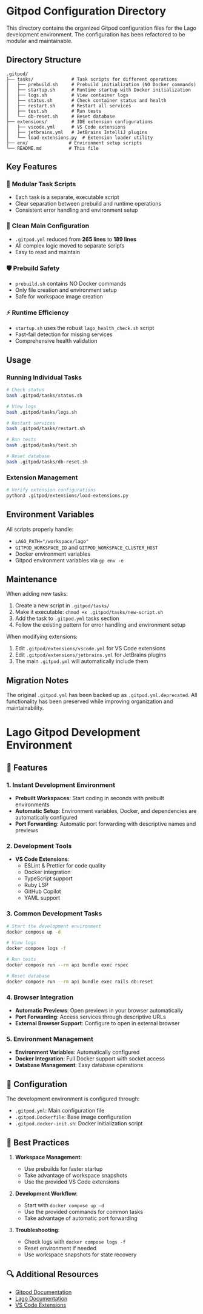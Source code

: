 # Gitpod Configuration Directory

This directory contains the organized Gitpod configuration files for the Lago development environment. The configuration has been refactored to be modular and maintainable.

## Directory Structure

```
.gitpod/
├── tasks/              # Task scripts for different operations
│   ├── prebuild.sh     # Prebuild initialization (NO Docker commands)
│   ├── startup.sh      # Runtime startup with Docker initialization
│   ├── logs.sh         # View container logs
│   ├── status.sh       # Check container status and health
│   ├── restart.sh      # Restart all services
│   ├── test.sh         # Run tests
│   └── db-reset.sh     # Reset database
├── extensions/         # IDE extension configurations
│   ├── vscode.yml      # VS Code extensions
│   ├── jetbrains.yml   # JetBrains IntelliJ plugins
│   └── load-extensions.py  # Extension loader utility
├── env/               # Environment setup scripts
└── README.md          # This file
```

## Key Features

### 🔧 **Modular Task Scripts**
- Each task is a separate, executable script
- Clear separation between prebuild and runtime operations
- Consistent error handling and environment setup

### 🎯 **Clean Main Configuration**
- `.gitpod.yml` reduced from **265 lines** to **189 lines**
- All complex logic moved to separate scripts
- Easy to read and maintain

### 🛡️ **Prebuild Safety**
- `prebuild.sh` contains NO Docker commands
- Only file creation and environment setup
- Safe for workspace image creation

### ⚡ **Runtime Efficiency**
- `startup.sh` uses the robust `lago_health_check.sh` script
- Fast-fail detection for missing services
- Comprehensive health validation

## Usage

### Running Individual Tasks
```bash
# Check status
bash .gitpod/tasks/status.sh

# View logs
bash .gitpod/tasks/logs.sh

# Restart services
bash .gitpod/tasks/restart.sh

# Run tests
bash .gitpod/tasks/test.sh

# Reset database
bash .gitpod/tasks/db-reset.sh
```

### Extension Management
```bash
# Verify extension configurations
python3 .gitpod/extensions/load-extensions.py
```

## Environment Variables

All scripts properly handle:
- `LAGO_PATH="/workspace/lago"`
- `GITPOD_WORKSPACE_ID` and `GITPOD_WORKSPACE_CLUSTER_HOST`
- Docker environment variables
- Gitpod environment variables via `gp env -e`

## Maintenance

When adding new tasks:
1. Create a new script in `.gitpod/tasks/`
2. Make it executable: `chmod +x .gitpod/tasks/new-script.sh`
3. Add the task to `.gitpod.yml` tasks section
4. Follow the existing pattern for error handling and environment setup

When modifying extensions:
1. Edit `.gitpod/extensions/vscode.yml` for VS Code extensions
2. Edit `.gitpod/extensions/jetbrains.yml` for JetBrains plugins
3. The main `.gitpod.yml` will automatically include them

## Migration Notes

The original `.gitpod.yml` has been backed up as `.gitpod.yml.deprecated`. All functionality has been preserved while improving organization and maintainability.

# Lago Gitpod Development Environment

## 🚀 Features

### 1. Instant Development Environment
- **Prebuilt Workspaces**: Start coding in seconds with prebuilt environments
- **Automatic Setup**: Environment variables, Docker, and dependencies are automatically configured
- **Port Forwarding**: Automatic port forwarding with descriptive names and previews

### 2. Development Tools
- **VS Code Extensions**:
  - ESLint & Prettier for code quality
  - Docker integration
  - TypeScript support
  - Ruby LSP
  - GitHub Copilot
  - YAML support

### 3. Common Development Tasks
```bash
# Start the development environment
docker compose up -d

# View logs
docker compose logs -f

# Run tests
docker compose run --rm api bundle exec rspec

# Reset database
docker compose run --rm api bundle exec rails db:reset
```

### 4. Browser Integration
- **Automatic Previews**: Open previews in your browser automatically
- **Port Forwarding**: Access services through descriptive URLs
- **External Browser Support**: Configure to open in external browser

### 5. Environment Management
- **Environment Variables**: Automatically configured
- **Docker Integration**: Full Docker support with socket access
- **Database Management**: Easy database operations

## 🔧 Configuration

The development environment is configured through:
- `.gitpod.yml`: Main configuration file
- `.gitpod.Dockerfile`: Base image configuration
- `.gitpod.docker-init.sh`: Docker initialization script

## 🎯 Best Practices

1. **Workspace Management**:
   - Use prebuilds for faster startup
   - Take advantage of workspace snapshots
   - Use the provided VS Code extensions

2. **Development Workflow**:
   - Start with `docker compose up -d`
   - Use the provided commands for common tasks
   - Take advantage of automatic port forwarding

3. **Troubleshooting**:
   - Check logs with `docker compose logs -f`
   - Reset environment if needed
   - Use workspace snapshots for state recovery

## 🔍 Additional Resources

- [Gitpod Documentation](https://www.gitpod.io/docs)
- [Lago Documentation](https://doc.getlago.com)
- [VS Code Extensions](https://code.visualstudio.com/docs/editor/extension-marketplace) 